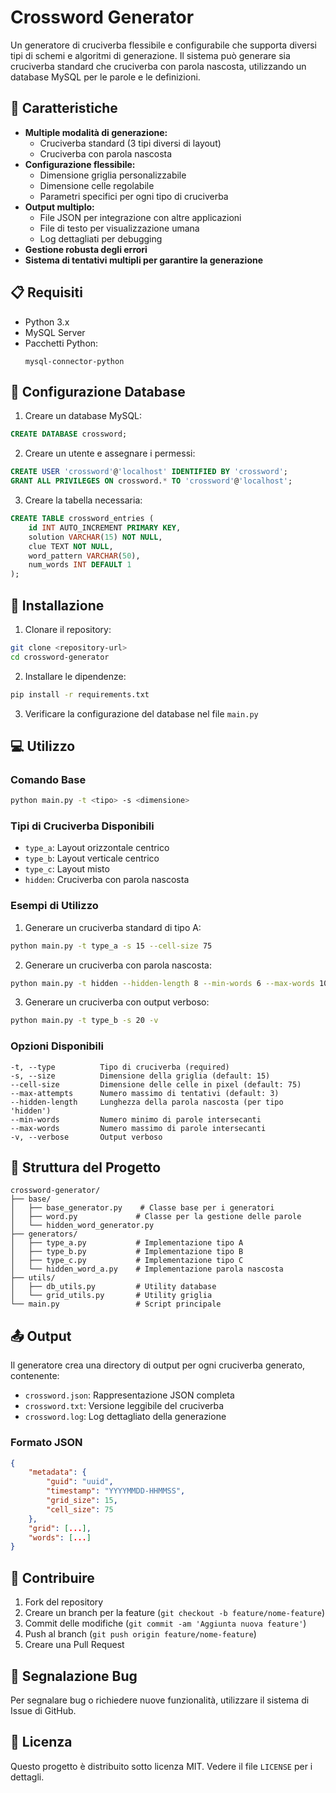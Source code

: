 # Crossword Generator

Un generatore di cruciverba flessibile e configurabile che supporta diversi tipi di schemi e algoritmi di generazione. Il sistema può generare sia cruciverba standard che cruciverba con parola nascosta, utilizzando un database MySQL per le parole e le definizioni.

## 🎯 Caratteristiche

- **Multiple modalità di generazione:**
  - Cruciverba standard (3 tipi diversi di layout)
  - Cruciverba con parola nascosta
- **Configurazione flessibile:**
  - Dimensione griglia personalizzabile
  - Dimensione celle regolabile
  - Parametri specifici per ogni tipo di cruciverba
- **Output multiplo:**
  - File JSON per integrazione con altre applicazioni
  - File di testo per visualizzazione umana
  - Log dettagliati per debugging
- **Gestione robusta degli errori**
- **Sistema di tentativi multipli per garantire la generazione**

## 📋 Requisiti

- Python 3.x
- MySQL Server
- Pacchetti Python:
  ```
  mysql-connector-python
  ```

## 💾 Configurazione Database

1. Creare un database MySQL:
```sql
CREATE DATABASE crossword;
```

2. Creare un utente e assegnare i permessi:
```sql
CREATE USER 'crossword'@'localhost' IDENTIFIED BY 'crossword';
GRANT ALL PRIVILEGES ON crossword.* TO 'crossword'@'localhost';
```

3. Creare la tabella necessaria:
```sql
CREATE TABLE crossword_entries (
    id INT AUTO_INCREMENT PRIMARY KEY,
    solution VARCHAR(15) NOT NULL,
    clue TEXT NOT NULL,
    word_pattern VARCHAR(50),
    num_words INT DEFAULT 1
);
```

## 🚀 Installazione

1. Clonare il repository:
```bash
git clone <repository-url>
cd crossword-generator
```

2. Installare le dipendenze:
```bash
pip install -r requirements.txt
```

3. Verificare la configurazione del database nel file `main.py`

## 💻 Utilizzo

### Comando Base
```bash
python main.py -t <tipo> -s <dimensione>
```

### Tipi di Cruciverba Disponibili
- `type_a`: Layout orizzontale centrico
- `type_b`: Layout verticale centrico
- `type_c`: Layout misto
- `hidden`: Cruciverba con parola nascosta

### Esempi di Utilizzo

1. Generare un cruciverba standard di tipo A:
```bash
python main.py -t type_a -s 15 --cell-size 75
```

2. Generare un cruciverba con parola nascosta:
```bash
python main.py -t hidden --hidden-length 8 --min-words 6 --max-words 10
```

3. Generare un cruciverba con output verboso:
```bash
python main.py -t type_b -s 20 -v
```

### Opzioni Disponibili
```
-t, --type          Tipo di cruciverba (required)
-s, --size          Dimensione della griglia (default: 15)
--cell-size         Dimensione delle celle in pixel (default: 75)
--max-attempts      Numero massimo di tentativi (default: 3)
--hidden-length     Lunghezza della parola nascosta (per tipo 'hidden')
--min-words         Numero minimo di parole intersecanti
--max-words         Numero massimo di parole intersecanti
-v, --verbose       Output verboso
```

## 📂 Struttura del Progetto

```
crossword-generator/
├── base/
│   ├── base_generator.py    # Classe base per i generatori
│   ├── word.py             # Classe per la gestione delle parole
│   └── hidden_word_generator.py
├── generators/
│   ├── type_a.py           # Implementazione tipo A
│   ├── type_b.py           # Implementazione tipo B
│   ├── type_c.py           # Implementazione tipo C
│   └── hidden_word_a.py    # Implementazione parola nascosta
├── utils/
│   ├── db_utils.py         # Utility database
│   └── grid_utils.py       # Utility griglia
└── main.py                 # Script principale
```

## 📤 Output

Il generatore crea una directory di output per ogni cruciverba generato, contenente:
- `crossword.json`: Rappresentazione JSON completa
- `crossword.txt`: Versione leggibile del cruciverba
- `crossword.log`: Log dettagliato della generazione

### Formato JSON
```json
{
    "metadata": {
        "guid": "uuid",
        "timestamp": "YYYYMMDD-HHMMSS",
        "grid_size": 15,
        "cell_size": 75
    },
    "grid": [...],
    "words": [...]
}
```

## 🤝 Contribuire

1. Fork del repository
2. Creare un branch per la feature (`git checkout -b feature/nome-feature`)
3. Commit delle modifiche (`git commit -am 'Aggiunta nuova feature'`)
4. Push al branch (`git push origin feature/nome-feature`)
5. Creare una Pull Request

## 🐛 Segnalazione Bug

Per segnalare bug o richiedere nuove funzionalità, utilizzare il sistema di Issue di GitHub.

## 📄 Licenza

Questo progetto è distribuito sotto licenza MIT. Vedere il file `LICENSE` per i dettagli.